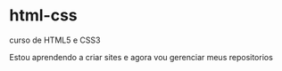 # html-css
 curso de HTML5 e CSS3

Estou aprendendo a criar sites e agora vou gerenciar meus repositorios